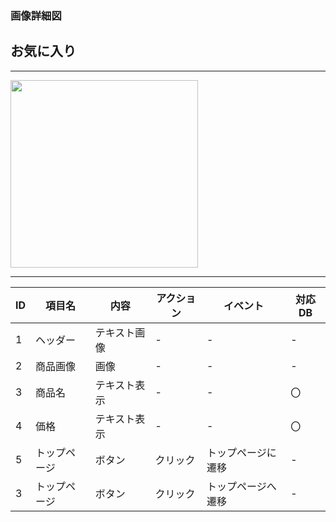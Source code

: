 ### 画像詳細図
## お気に入り
---
<img src="img/.png" width="300">

---
|ID|項目名|内容|アクション|イベント|対応DB|
|--|----|---|---------|--------|-----|
|1|ヘッダー|テキスト画像|-|-|-|
|2|商品画像|画像|-|-|-|
|3|商品名|テキスト表示|-|-|〇|
|4|価格|テキスト表示|-|-|〇|
|5|トップページ|ボタン|クリック|トップページに遷移|-|
|3|トップページ|ボタン|クリック|トップページへ遷移|-|

